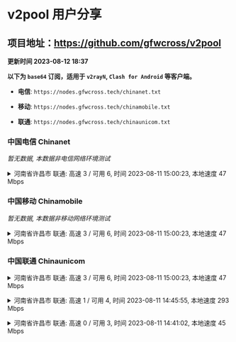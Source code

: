 # v2pool 用户分享
## 项目地址：<https://github.com/gfwcross/v2pool>
**更新时间 2023-08-12 18:37**


**以下为 `base64` 订阅，适用于 `v2rayN`, `Clash for Android` 等客户端。**

- **电信**: `https://nodes.gfwcross.tech/chinanet.txt`

- **移动**: `https://nodes.gfwcross.tech/chinamobile.txt`

- **联通**: `https://nodes.gfwcross.tech/chinaunicom.txt`


### 中国电信 Chinanet
<i>暂无数据, 本数据非电信网络环境测试</i>
<details><summary>河南省许昌市 联通: 高速 3 / 可用 6, 时间 2023-08-11 15:00:23, 本地速度 47 Mbps</summary><p>可用节点订阅：https://transfer.sh/FQlN6eVETt/running.txt<br>高速节点订阅：https://transfer.sh/YUxPSDdkQ4/good.txt<br>低延迟节点订阅：https://transfer.sh/g7XrnfT3xd/low_delay.txt</p></details>
<p></p>

### 中国移动 Chinamobile
<i>暂无数据, 本数据非移动网络环境测试</i>
<details><summary>河南省许昌市 联通: 高速 3 / 可用 6, 时间 2023-08-11 15:00:23, 本地速度 47 Mbps</summary><p>可用节点订阅：https://transfer.sh/FQlN6eVETt/running.txt<br>高速节点订阅：https://transfer.sh/YUxPSDdkQ4/good.txt<br>低延迟节点订阅：https://transfer.sh/g7XrnfT3xd/low_delay.txt</p></details>
<p></p>

### 中国联通 Chinaunicom
<details><summary>河南省许昌市 联通: 高速 3 / 可用 6, 时间 2023-08-11 15:00:23, 本地速度 47 Mbps</summary><p>可用节点订阅：https://transfer.sh/FQlN6eVETt/running.txt<br>高速节点订阅：https://transfer.sh/YUxPSDdkQ4/good.txt<br>低延迟节点订阅：https://transfer.sh/g7XrnfT3xd/low_delay.txt</p></details>
<p></p><details><summary>河南省许昌市 联通: 高速 1 / 可用 4, 时间 2023-08-11 14:45:55, 本地速度 293 Mbps</summary><p>可用节点订阅：https://transfer.sh/WwCEcWfKh8/running.txt<br>高速节点订阅：https://transfer.sh/tr0QC6uN7B/good.txt<br>低延迟节点订阅：https://transfer.sh/8MxW9AguKQ/low_delay.txt</p></details>
<p></p><details><summary>河南省许昌市 联通: 高速 0 / 可用 3, 时间 2023-08-11 14:41:02, 本地速度 45 Mbps</summary><p>可用节点订阅：https://transfer.sh/nY2COixuWj/running.txt<br>高速节点订阅：https://transfer.sh/togLsjRBjj/good.txt<br>低延迟节点订阅：https://transfer.sh/ROcFHBwOtl/low_delay.txt</p></details>
<p></p>